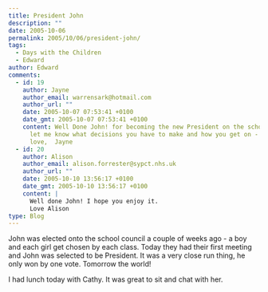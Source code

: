 ```yaml
---
title: President John
description: ""
date: 2005-10-06
permalink: 2005/10/06/president-john/
tags:
  - Days with the Children
  - Edward
author: Edward
comments:
  - id: 19
    author: Jayne
    author_email: warrensark@hotmail.com
    author_url: ""
    date: 2005-10-07 07:53:41 +0100
    date_gmt: 2005-10-07 07:53:41 +0100
    content: Well Done John! for becoming the new President on the school council -
      let me know what decisions you have to make and how you get on - lots of
      love,  Jayne
  - id: 20
    author: Alison
    author_email: alison.forrester@sypct.nhs.uk
    author_url: ""
    date: 2005-10-10 13:56:17 +0100
    date_gmt: 2005-10-10 13:56:17 +0100
    content: |
      Well done John! I hope you enjoy it.
      Love Alison
type: Blog
---
```


John was elected onto the school council a couple of weeks ago - a boy
and each girl get chosen by each class. Today they had their first
meeting and John was selected to be President. It was a very close run
thing, he only won by one vote. Tomorrow the world!

I had lunch today with Cathy. It was great to sit and chat with her.

